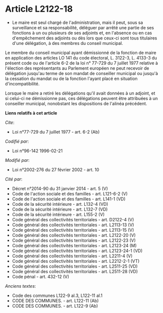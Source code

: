 # Article L2122-18

- Le maire est seul chargé de l'administration, mais il peut, sous sa surveillance et sa responsabilité, déléguer par arrêté
une partie de ses fonctions à un ou plusieurs de ses adjoints et, en l'absence ou en cas d'empêchement des adjoints ou dès
lors que ceux-ci sont tous titulaires d'une délégation, à des membres du conseil municipal.

Le membre du conseil municipal ayant démissionné de la fonction de maire en application des articles LO 141 du code
électoral, L. 3122-3, L. 4133-3 du présent code ou de l'article 6-2 de la loi n° 77-729 du 7 juillet 1977 relative à
l'élection des représentants au Parlement européen ne peut recevoir de délégation jusqu'au terme de son mandat de conseiller
municipal ou jusqu'à la cessation du mandat ou de la fonction l'ayant placé en situation d'incompatibilité.

Lorsque le maire a retiré les délégations qu'il avait données à un adjoint, et si celui-ci ne démissionne pas, ces
délégations peuvent être attribuées à un conseiller municipal, nonobstant les dispositions de l'alinéa précédent.

**Liens relatifs à cet article**

_Cite_:

  - Loi n°77-729 du 7 juillet 1977 - art. 6-2 (Ab)

_Codifié par_:

  - Loi n°96-142 1996-02-21

_Modifié par_:

  - Loi n°2002-276 du 27 février 2002 - art. 10

_Cité par_:

  - Décret n°2014-90 du 31 janvier 2014 - art. 5 (V)
  - Code de l'action sociale et des familles - art. L121-6-2 (V)
  - Code de l'action sociale et des familles - art. L141-1 (VD)
  - Code de la sécurité intérieure - art. L132-4 (VD)
  - Code de la sécurité intérieure - art. L132-7 (VD)
  - Code de la sécurité intérieure - art. L155-2 (V)
  - Code général des collectivités territoriales - art. D2122-4 (V)
  - Code général des collectivités territoriales - art. L2113-13 (V)
  - Code général des collectivités territoriales - art. L2113-15 (V)
  - Code général des collectivités territoriales - art. L2122-20 (V)
  - Code général des collectivités territoriales - art. L2122-23 (V)
  - Code général des collectivités territoriales - art. L2123-24 (M)
  - Code général des collectivités territoriales - art. L2123-24-1 (VD)
  - Code général des collectivités territoriales - art. L2211-4 (V)
  - Code général des collectivités territoriales - art. L2212-2-1 (VT)
  - Code général des collectivités territoriales - art. L2511-25 (VD)
  - Code général des collectivités territoriales - art. L2511-28 (VD)
  - Code pénal - art. 432-12 (V)

_Anciens textes_:

  - Code des communes L122-9 al.3, L122-11 al.1
  - CODE DES COMMUNES. - art. L122-11 (Ab)
  - CODE DES COMMUNES. - art. L122-9 (Ab)
